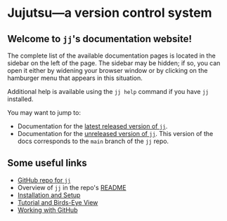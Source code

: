 # Jujutsu—a version control system

## Welcome to `jj`'s documentation website!

<!-- This only applies to the website, not to the GitHub interface -->

The complete list of the available documentation pages is located in
the sidebar on the left of the page. The sidebar may be hidden; if so,
you can open it either by widening your browser window or by clicking
on the hamburger menu that appears in this situation.

Additional help is available using the `jj help` command if you have
`jj` installed.

You may want to jump to:

- Documentation for the [latest released version of `jj`](https://martinvonz.github.io/jj/latest).
- Documentation for the [unreleased version of `jj`](https://martinvonz.github.io/jj/prerelease). This version of the docs corresponds to the `main` branch of the `jj` repo.

## Some useful links

- [GitHub repo for `jj`](https://github.com/martinvonz/jj)
- Overview of `jj` in the repo's [README](https://github.com/martinvonz/jj?tab=readme-ov-file#readme)
- [Installation and Setup](install-and-setup.md)
- [Tutorial and Birds-Eye View](tutorial.md)
- [Working with GitHub](github.md)
